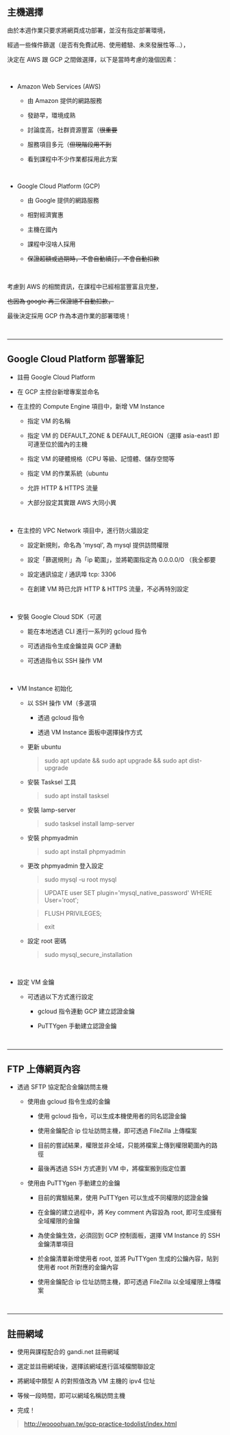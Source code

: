 ## 主機選擇



由於本週作業只要求將網頁成功部署，並沒有指定部署環境，  

經過一些條件篩選（是否有免費試用、使用體驗、未來發展性等…），　　

決定在 AWS 跟 GCP 之間做選擇，以下是當時考慮的幾個因素：


<br>

- Amazon Web Services (AWS)

    - 由 Amazon 提供的網路服務

    - 發跡早，環境成熟
    
    - 討論度高，社群資源豐富（~~很重要~~

    - 服務項目多元（~~但現階段用不到~~

    - 看到課程中不少作業都採用此方案


<br>

- Google Cloud Platform (GCP)

    - 由 Google 提供的網路服務

    - 相對經濟實惠

    - 主機在國內

    - 課程中沒啥人採用

    - ~~保證超額或過期時，不會自動續訂，不會自動扣款~~

<br>

考慮到 AWS 的相關資訊，在課程中已經相當豐富且完整，  

~~也因為 google 再三保證絕不自動扣款，~~

最後決定採用 GCP 作為本週作業的部署環境！

<br>

---

## Google Cloud Platform 部署筆記

- 註冊 Google Cloud Platform 

- 在 GCP 主控台新增專案並命名
 
- 在主控的 Compute Engine 項目中，新增 VM Instance

    - 指定 VM 的名稱

    - 指定 VM 的 DEFAULT_ZONE & DEFAULT_REGION（選擇 asia-east1 即可連至位於國內的主機

    - 指定 VM 的硬體規格（CPU 等級、記憶體、儲存空間等

    - 指定 VM 的作業系統（ubuntu

    - 允許 HTTP & HTTPS 流量

    - 大部分設定其實跟 AWS 大同小異

    <br>

- 在主控的 VPC Network 項目中，進行防火牆設定

    - 設定新規則，命名為 'mysql', 為 mysql 提供訪問權限

    - 設定「篩選規則」為「ip 範圍」，並將範圍指定為 0.0.0.0/0 （我全都要

    - 設定通訊協定 / 通訊埠 tcp: 3306

    - 在創建 VM 時已允許 HTTP & HTTPS 流量，不必再特別設定

    <br>

- 安裝 Google Cloud SDK（可選

    - 能在本地透過 CLI 進行一系列的 gcloud 指令

    - 可透過指令生成金鑰並與 GCP 連動

    - 可透過指令以 SSH 操作 VM

    <br>

- VM Instance 初始化

    - 以 SSH 操作 VM（多選項

        - 透過 gcloud 指令

        - 透過 VM Instance 面板中選擇操作方式
        

    - 更新 ubuntu
        
        > sudo apt update && sudo apt upgrade && sudo apt dist-upgrade
    
    - 安裝 Tasksel 工具

        > sudo apt install tasksel

    - 安裝 lamp-server

        > sudo tasksel install lamp-server
    
    - 安裝 phpmyadmin

        > sudo apt install phpmyadmin

    - 更改 phpmyadmin 登入設定

        > sudo mysql -u root mysql

        > UPDATE user SET plugin='mysql_native_password' WHERE User='root';

        > FLUSH PRIVILEGES;

        > exit
        
    - 設定 root 密碼

        > sudo mysql_secure_installation

        <br>

- 設定 VM 金鑰

    - 可透過以下方式進行設定

        - gcloud 指令連動 GCP 建立認證金鑰

        - PuTTYgen 手動建立認證金鑰

        <br>

---

## FTP 上傳網頁內容

- 透過 SFTP 協定配合金鑰訪問主機

    - 使用由 gcloud 指令生成的金鑰

        - 使用 gcloud 指令，可以生成本機使用者的同名認證金鑰
    
        - 使用金鑰配合 ip 位址訪問主機，即可透過 FileZilla 上傳檔案
        
        - 目前的嘗試結果，權限並非全域，只能將檔案上傳到權限範圍內的路徑

        - 最後再透過 SSH 方式連到 VM 中，將檔案搬到指定位置

    - 使用由 PuTTYgen 手動建立的金鑰

        - 目前的實驗結果，使用 PuTTYgen 可以生成不同權限的認證金鑰

        - 在金鑰的建立過程中，將 Key comment 內容設為 root, 即可生成擁有全域權限的金鑰

        - 為使金鑰生效，必須回到 GCP 控制面板，選擇 VM Instance 的 SSH 金鑰清單項目
        
        - 於金鑰清單新增使用者 root, 並將 PuTTYgen 生成的公鑰內容，貼到使用者 root 所對應的金鑰內容

        - 使用金鑰配合 ip 位址訪問主機，即可透過 FileZilla 以全域權限上傳檔案

        <br>

---

## 註冊網域

- 使用與課程配合的 gandi.net 註冊網域

- 選定並註冊網域後，選擇該網域進行區域檔關聯設定

- 將網域中類型 A 的對照值改為 VM 主機的 ipv4 位址

- 等候一段時間，即可以網域名稱訪問主機

- 完成！

> http://woooohuan.tw/gcp-practice-todolist/index.html

